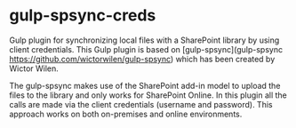 # gulp-spsync-creds
Gulp plugin for synchronizing local files with a SharePoint library by using client credentials. This Gulp plugin is based on [gulp-spsync](gulp-spsync https://github.com/wictorwilen/gulp-spsync) which has been created by Wictor Wilen.

The gulp-spsync makes use of the SharePoint add-in model to upload the files to the library and only works for SharePoint Online. In this plugin all the calls are made via the client credentials (username and password). This approach works on both on-premises and online environments.